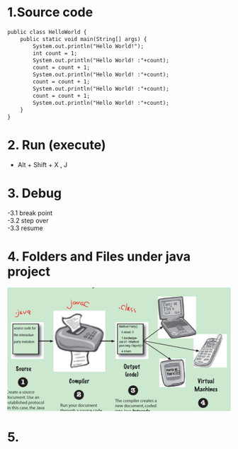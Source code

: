 # 1.Source code 
```
public class HelloWorld {
    public static void main(String[] args) {
        System.out.println("Hello World!");
        int count = 1;
        System.out.println("Hello World! :"+count);
        count = count + 1;
        System.out.println("Hello World! :"+count);
        count = count + 1;
        System.out.println("Hello World! :"+count);
        count = count + 1;
        System.out.println("Hello World! :"+count);
    }
}
```

# 2. Run (execute)
 - Alt + Shift + X , J <br>
 
# 3. Debug
  -3.1 break point <br>
  -3.2 step over **<F6>**<br>
  -3.3 resume **<F8>** <br>
   
# 4. Folders and Files under java project
![alt text](https://github.com/ryanxiaocanada/Java/blob/master/javaCompiler.JPG "jvm")<br>

# 5. 
